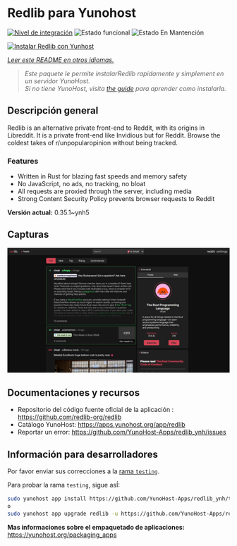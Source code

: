<!--
Este archivo README esta generado automaticamente<https://github.com/YunoHost/apps/tree/master/tools/readme_generator>
No se debe editar a mano.
-->

# Redlib para Yunohost

[![Nivel de integración](https://apps.yunohost.org/badge/integration/redlib)](https://ci-apps.yunohost.org/ci/apps/redlib/)
![Estado funcional](https://apps.yunohost.org/badge/state/redlib)
![Estado En Mantención](https://apps.yunohost.org/badge/maintained/redlib)

[![Instalar Redlib con Yunhost](https://install-app.yunohost.org/install-with-yunohost.svg)](https://install-app.yunohost.org/?app=redlib)

*[Leer este README en otros idiomas.](./ALL_README.md)*

> *Este paquete le permite instalarRedlib rapidamente y simplement en un servidor YunoHost.*  
> *Si no tiene YunoHost, visita [the guide](https://yunohost.org/install) para aprender como instalarla.*

## Descripción general

Redlib is an alternative private front-end to Reddit, with its origins in Libreddit. It is a private front-end like Invidious but for Reddit. Browse the coldest takes of r/unpopularopinion without being tracked.

### Features

- Written in Rust for blazing fast speeds and memory safety
- No JavaScript, no ads, no tracking, no bloat
- All requests are proxied through the server, including media
- Strong Content Security Policy prevents browser requests to Reddit


**Versión actual:** 0.35.1~ynh5

## Capturas

![Captura de Redlib](./doc/screenshots/screenshot.png)

## Documentaciones y recursos

- Repositorio del código fuente oficial de la aplicación : <https://github.com/redlib-org/redlib>
- Catálogo YunoHost: <https://apps.yunohost.org/app/redlib>
- Reportar un error: <https://github.com/YunoHost-Apps/redlib_ynh/issues>

## Información para desarrolladores

Por favor enviar sus correcciones a la [rama `testing`](https://github.com/YunoHost-Apps/redlib_ynh/tree/testing).

Para probar la rama `testing`, sigue asÍ:

```bash
sudo yunohost app install https://github.com/YunoHost-Apps/redlib_ynh/tree/testing --debug
o
sudo yunohost app upgrade redlib -u https://github.com/YunoHost-Apps/redlib_ynh/tree/testing --debug
```

**Mas informaciones sobre el empaquetado de aplicaciones:** <https://yunohost.org/packaging_apps>
